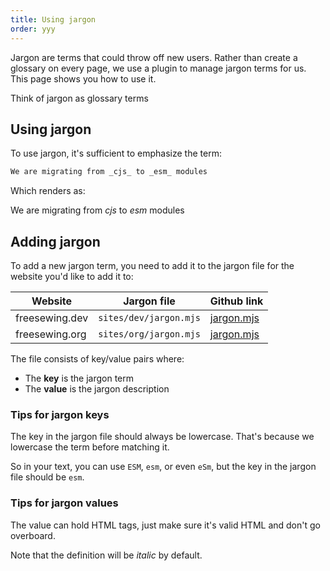 ```yaml
---
title: Using jargon
order: yyy
---
```


Jargon are terms that could throw off new users.
Rather than create a glossary on every page, we use a plugin to manage
jargon terms for us. This page shows you how to use it.

<Tip compact>Think of jargon as glossary terms</Tip>

## Using jargon

To use jargon, it's sufficient to emphasize the term:

```md
We are migrating from _cjs_ to _esm_ modules
```

Which renders as:

We are migrating from _cjs_ to _esm_ modules

## Adding jargon

To add a new jargon term, you need to add it to the jargon file for the
website you'd like to add it to:

| Website | Jargon file | Github link |
| ------- | ----------- | ----------- |
| freesewing.dev | `sites/dev/jargon.mjs` | [jargon.mjs](https://github.com/freesewing/freesewing/blob/develop/sites/dev/jargon.mjs) |
| freesewing.org | `sites/org/jargon.mjs` | [jargon.mjs](https://github.com/freesewing/freesewing/blob/develop/sites/org/jargon.mjs) |

The file consists of key/value pairs where:

- The **key** is the jargon term
- The **value** is the jargon description

### Tips for jargon keys

The key in the jargon file should always be lowercase. That's because we
lowercase the term before matching it.

So in your text, you can use `ESM`, `esm`, or even `eSm`, but the key in
the jargon file should be `esm`.

### Tips for jargon values

The value can hold HTML tags, just make sure it's valid HTML and don't go
overboard.

Note that the definition will be _italic_ by default.
